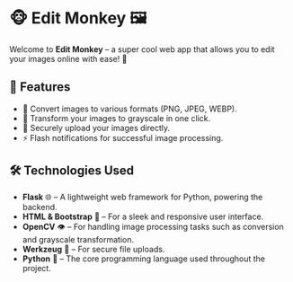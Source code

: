 # 🐵 Edit Monkey 🖼️

Welcome to **Edit Monkey** – a super cool web app that allows you to edit your images online with ease! 🚀

## 🌟 Features

- 🎨 Convert images to various formats (PNG, JPEG, WEBP).
- 🌈 Transform your images to grayscale in one click.
- 📁 Securely upload your images directly.
- ⚡ Flash notifications for successful image processing.

## 🛠️ Technologies Used

- **Flask** 🌐 – A lightweight web framework for Python, powering the backend.
- **HTML & Bootstrap** 🎨 – For a sleek and responsive user interface.
- **OpenCV** 👁️ – For handling image processing tasks such as conversion and grayscale transformation.
- **Werkzeug** 🔐 – For secure file uploads.
- **Python** 🐍 – The core programming language used throughout the project.
